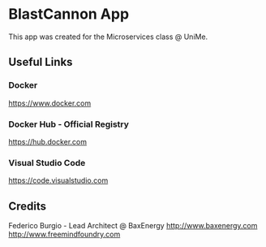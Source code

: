 # BlastCannon App
This app was created for the Microservices class @ UniMe.

## Useful Links
### Docker
https://www.docker.com

### Docker Hub - Official Registry
https://hub.docker.com

### Visual Studio Code
https://code.visualstudio.com

## Credits
Federico Burgio - Lead Architect @ BaxEnergy
http://www.baxenergy.com
http://www.freemindfoundry.com